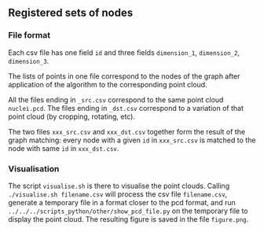 ## Registered sets of nodes

### File format
Each csv file has one field `id` and three fields `dimension_1`, `dimension_2`, `dimension_3`.

The lists of points in one file correspond to the nodes of the graph after application of the algorithm to the corresponding point cloud.

All the files ending in `_src.csv` correspond to the same point cloud `nuclei.pcd`. The files ending in `_dst.csv` correspond to a variation of that point cloud (by cropping, rotating, etc).

The two files `xxx_src.csv` and `xxx_dst.csv` together form the result of the graph matching: every node with a given `id` in `xxx_src.csv` is matched to the node with same `id` in `xxx_dst.csv`.

### Visualisation
The script `visualise.sh` is there to visualise the point clouds. Calling `./visualise.sh filename.csv` will process the csv file `filename.csv`, generate a temporary file in a format closer to the pcd format, and run `../../../scripts_python/other/show_pcd_file.py` on the temporary file to display the point cloud. The resulting figure is saved in the file `figure.png`.
